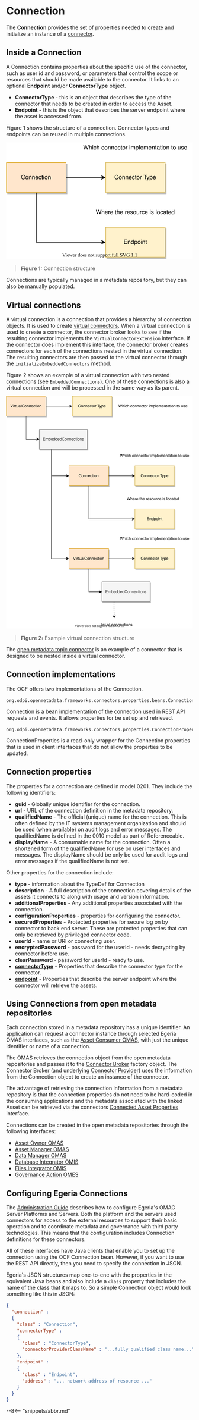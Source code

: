 <!-- SPDX-License-Identifier: CC-BY-4.0 -->
<!-- Copyright Contributors to the ODPi Egeria project. -->

# Connection

The **Connection** provides the set of properties needed to create and initialize an instance
of a [connector](/concepts/connector).

## Inside a Connection

A Connection contains properties about the specific use of the connector, such as
user id and password, or parameters that control the scope or resources that should be
made available to the connector.
It links to an optional **Endpoint** and/or **ConnectorType** object.  

* **ConnectorType** - this is an object that describes the type of the connector that needs to be created in order to
access the Asset.
* **Endpoint** - this is the object that describes the server endpoint where the asset is accessed from.

Figure 1 shows the structure of a connection. Connector types and endpoints can be reused in multiple connections.

![Figure 1](/concepts/connection.svg)
> **Figure 1:** Connection structure

Connections are typically managed in a metadata repository, but they can also be manually populated.

## Virtual connections

A virtual connection is a connection that provides a hierarchy of connection objects.  It is used to create [virtual connectors](connector.md).  When a virtual connection is used to create a connector, the connector broker looks to see if the resulting connector implements the `VirtualConnectorExtension` interface.  If the connector does implement this interface, the connector broker creates connectors for each of the connections nested in the virtual connection. The resulting connectors are then passed to the virtual connector through the `initializeEmbeddedConnectors` method.

Figure 2 shows an example of a virtual connection with two nested connections (see `EmbeddedConnections`).  One of these connections is also a virtual connection and will be processed in the same way as its parent.

![Figure 2](/concepts/virtual-connection.svg)
> **Figure 2:** Example virtual connection structure

The [open metadata topic connector](/concepts/open-metadata-topic-connector) is an example of a connector that is designed to be nested inside a virtual connector.

## Connection implementations

The OCF offers two implementations of the Connection.

```
org.odpi.openmetadata.frameworks.connectors.properties.beans.Connection
```

Connection is a bean implementation of the connection used in REST API requests and events.  It allows properties for be set up and retrieved.

```
org.odpi.openmetadata.frameworks.connectors.properties.ConnectionProperties
```

ConnectionProperties is a read-only wrapper for the Connection properties that is used in client interfaces that do not allow the properties to be updated.

## Connection properties

The properties for a connection are defined in model 0201.  They include the following identifiers:

 * **guid** - Globally unique identifier for the connection.
 * **url** - URL of the connection definition in the metadata repository.
 * **qualifiedName** - The official (unique) name for the connection.  This is often defined by the IT systems management organization and should be used (when available) on audit logs and error messages.  The qualifiedName is defined in the 0010 model as part of Referenceable.
 * **displayName** - A consumable name for the connection.   Often a shortened form of the qualifiedName for use on user interfaces and messages.  The displayName should be only be used for audit logs and error messages if the qualifiedName is not set.

Other properties for the connection include:

* **type** - information about the TypeDef for Connection
* **description** - A full description of the connection covering details of the assets it connects to along with usage and version information.
* **additionalProperties** - Any additional properties associated with the connection.
* **configurationProperties** - properties for configuring the connector.
* **securedProperties** - Protected properties for secure log on by connector to back end server.  These are protected properties that can only be retrieved by privileged connector code.
* **userId** - name or URI or connecting user.
* **encryptedPassword** - password for the userId - needs decrypting by connector before use.
* **clearPassword** - password for userId - ready to use.
* **[connectorType](/concepts/connector-type)** - Properties that describe the connector type for the connector.
* **[endpoint](/concepts/endpoint)** - Properties that describe the server endpoint where the connector will retrieve the assets.


## Using Connections from open metadata repositories

Each connection stored in a metadata repository has a unique identifier. An application can request a connector instance through selected Egeria OMAS interfaces, such as the [Asset Consumer OMAS](/services/omas/asset-consumer/overview), with just the unique identifier or name of a connection.  

The OMAS retrieves the connection object from the open metadata repositories and passes it to the [Connector Broker](/concepts/connector-broker) factory object.  The Connector Broker (and underlying [Connector Provider](/concepts/connector-provider)) uses the information from the Connection object to create an instance of the connector.

The advantage of retrieving the connection information from a metadata repository is that the connection properties do not need to be hard-coded in the consuming applications and the metadata associated with the linked Asset can be retrieved via the connectors [Connected Asset Properties](connected-asset-properties.md) interface.

Connections can be created in the open metadata repositories through the following interfaces:

* [Asset Owner OMAS](/services/omas/asset-owner/overview)
* [Asset Manager OMAS](/services/omas/asset-manager/overview)
* [Data Manager OMAS](/services/omas/data-manager/overview)
* [Database Integrator OMIS](/services/omis/database-integrator/overview)
* [Files Integrator OMIS](/services/omis/files-integrator/overview)
* [Governance Action OMES](/services/omes/governance-action/overview)
 

## Configuring Egeria Connections

The [Administration Guide](/guides/admin) describes how to configure Egeria's OMAG Server Platforms and Servers.  Both the platform and the servers used connectors for access to the external resources to support their basic operation and to coordinate metadata and governance with third party technologies.  This means that the configuration includes Connection definitions for these connectors.

All of these interfaces have Java clients that enable you to set up the connection using the OCF Connection bean. However, if you want to use the REST API directly, then you need to specify the connection in JSON.

Egeria's JSON structures map one-to-ene with the properties in the equivalent Java beans and also include a `class` property that includes the name of the class that it maps to.  So a simple Connection object would look something like this in JSON:

```json
{
  "connection" : 
  {
    "class" : "Connection",
    "connectorType" : 
    {
      "class" : "ConnectorType",
      "connectorProviderClassName" : "...fully qualified class name..."
    },
    "endpoint" : 
    {
      "class" : "Endpoint",
      "address" : "... network address of resource ..."
    }
  }
}
```
--8<-- "snippets/abbr.md"

